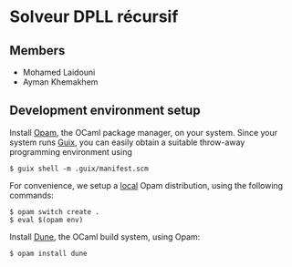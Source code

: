 # Solveur DPLL récursif

## Members

- Mohamed Laidouni
- Ayman Khemakhem

## Development environment setup

Install [Opam](https://opam.ocaml.org/doc/Install.html), the OCaml
package manager, on your system. Since your system runs
[Guix](https://guix.gnu.org/), you can easily obtain a suitable
throw-away programming environment using

```
$ guix shell -m .guix/manifest.scm
```

For convenience, we setup a [local](https://opam.ocaml.org/blog/opam-local-switches/) Opam distribution, using the following commands:

```
$ opam switch create .
$ eval $(opam env)
```

Install [Dune](https://dune.readthedocs.io/en/latest/quick-start.html), the OCaml build system, using Opam:

```
$ opam install dune
```
